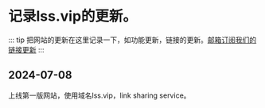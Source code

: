 # 记录lss.vip的更新。

::: tip
把网站的更新在这里记录一下，如功能更新，链接的更新。[邮箱订阅我们的链接更新](https://wj.qq.com/s2/14924449/f709/ )
:::

## 2024-07-08
上线第一版网站，使用域名lss.vip，link sharing service。
